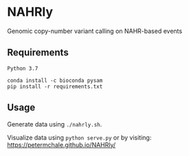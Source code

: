 # NAHRly
Genomic copy-number variant calling on NAHR-based events

## Requirements 

`Python 3.7`

```
conda install -c bioconda pysam
pip install -r requirements.txt
```

## Usage 

Generate data using `./nahrly.sh`.

Visualize data using `python serve.py` 
or by visiting: 
https://petermchale.github.io/NAHRly/
